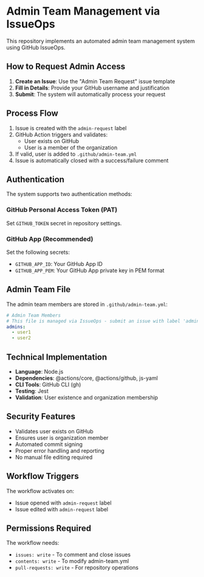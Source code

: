 # Admin Team Management via IssueOps

This repository implements an automated admin team management system using GitHub IssueOps.

## How to Request Admin Access

1. **Create an Issue**: Use the "Admin Team Request" issue template
2. **Fill in Details**: Provide your GitHub username and justification
3. **Submit**: The system will automatically process your request

## Process Flow

1. Issue is created with the `admin-request` label
2. GitHub Action triggers and validates:
   - User exists on GitHub
   - User is a member of the organization
3. If valid, user is added to `.github/admin-team.yml`
4. Issue is automatically closed with a success/failure comment

## Authentication

The system supports two authentication methods:

### GitHub Personal Access Token (PAT)
Set `GITHUB_TOKEN` secret in repository settings.

### GitHub App (Recommended)
Set the following secrets:
- `GITHUB_APP_ID`: Your GitHub App ID
- `GITHUB_APP_PEM`: Your GitHub App private key in PEM format

## Admin Team File

The admin team members are stored in `.github/admin-team.yml`:

```yaml
# Admin Team Members
# This file is managed via IssueOps - submit an issue with label 'admin-request' to modify
admins:
  - user1
  - user2
```

## Technical Implementation

- **Language**: Node.js
- **Dependencies**: @actions/core, @actions/github, js-yaml
- **CLI Tools**: GitHub CLI (gh)
- **Testing**: Jest
- **Validation**: User existence and organization membership

## Security Features

- Validates user exists on GitHub
- Ensures user is organization member
- Automated commit signing
- Proper error handling and reporting
- No manual file editing required

## Workflow Triggers

The workflow activates on:
- Issue opened with `admin-request` label
- Issue edited with `admin-request` label

## Permissions Required

The workflow needs:
- `issues: write` - To comment and close issues
- `contents: write` - To modify admin-team.yml
- `pull-requests: write` - For repository operations